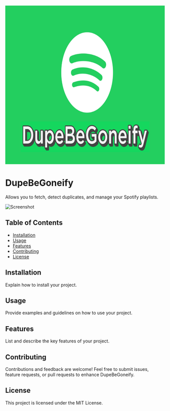 <p align="center">
  <img width="660" height="500" src="https://github.com/pudszttiot/DupeBeGoneify/blob/33649f09456a5366e45c138caaf0ce0ac7e880dd/Images/DupeLogo1.png">
</p>

# DupeBeGoneify

Allows you to fetch, detect duplicates, and manage your Spotify playlists.

![Screenshot](screenshot.png)

## Table of Contents

- [Installation](#installation)
- [Usage](#usage)
- [Features](#features)
- [Contributing](#contributing)
- [License](#license)

## Installation

Explain how to install your project.

## Usage

Provide examples and guidelines on how to use your project.

## Features

List and describe the key features of your project.

## Contributing

Contributions and feedback are welcome! Feel free to submit issues, feature requests, or pull requests to enhance DupeBeGoneify.

## License 

This project is licensed under the MIT License. 